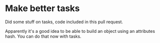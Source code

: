 # Make better tasks #

Did some stuff on tasks, code included in this pull request.

Apparently it's a good idea to be able to build an object using an attributes hash.
You can do that now with tasks.
